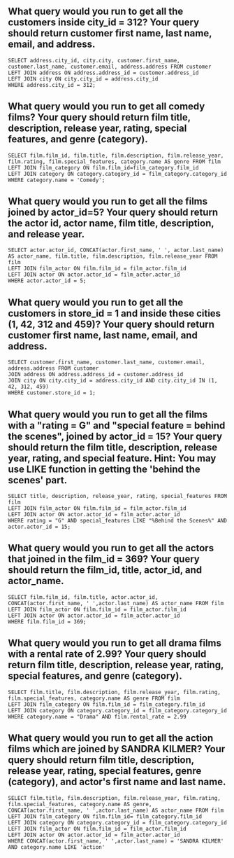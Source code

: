 ## What query would you run to get all the customers inside city_id = 312? Your query should return customer first name, last name, email, and address.
```
SELECT address.city_id, city.city, customer.first_name, customer.last_name, customer.email, address.address FROM customer
LEFT JOIN address ON address.address_id = customer.address_id
LEFT JOIN city ON city.city_id = address.city_id
WHERE address.city_id = 312;
```

## What query would you run to get all comedy films? Your query should return film title, description, release year, rating, special features, and genre (category).
```
SELECT film.film_id, film.title, film.description, film.release_year, film.rating, film.special_features, category.name AS genre FROM film
LEFT JOIN film_category ON film.film_id=film_category.film_id
LEFT JOIN category ON category.category_id = film_category.category_id
WHERE category.name = 'Comedy';
```

## What query would you run to get all the films joined by actor_id=5? Your query should return the actor id, actor name, film title, description, and release year.
```
SELECT actor.actor_id, CONCAT(actor.first_name, ' ', actor.last_name) AS actor_name, film.title, film.description, film.release_year FROM film
LEFT JOIN film_actor ON film.film_id = film_actor.film_id
LEFT JOIN actor ON actor.actor_id = film_actor.actor_id
WHERE actor.actor_id = 5;
```

## What query would you run to get all the customers in store_id = 1 and inside these cities (1, 42, 312 and 459)? Your query should return customer first name, last name, email, and address.
```
SELECT customer.first_name, customer.last_name, customer.email, address.address FROM customer
JOIN address ON address.address_id = customer.address_id
JOIN city ON city.city_id = address.city_id AND city.city_id IN (1, 42, 312, 459)
WHERE customer.store_id = 1;
```

## What query would you run to get all the films with a "rating = G" and "special feature = behind the scenes", joined by actor_id = 15? Your query should return the film title, description, release year, rating, and special feature. Hint: You may use LIKE function in getting the 'behind the scenes' part.
```
SELECT title, description, release_year, rating, special_features FROM film
LEFT JOIN film_actor ON film.film_id = film_actor.film_id
LEFT JOIN actor ON actor.actor_id = film_actor.actor_id
WHERE rating = "G" AND special_features LIKE "%Behind the Scenes%" AND actor.actor_id = 15;
```

## What query would you run to get all the actors that joined in the film_id = 369? Your query should return the film_id, title, actor_id, and actor_name.
```
SELECT film.film_id, film.title, actor.actor_id, CONCAT(actor.first_name, ' ',actor.last_name) AS actor_name FROM film
LEFT JOIN film_actor ON film.film_id = film_actor.film_id
LEFT JOIN actor ON actor.actor_id = film_actor.actor_id
WHERE film.film_id = 369;
```

## What query would you run to get all drama films with a rental rate of 2.99? Your query should return film title, description, release year, rating, special features, and genre (category).
```
SELECT film.title, film.description, film.release_year, film.rating, film.special_features, category.name AS genre FROM film
LEFT JOIN film_category ON film.film_id = film_category.film_id
LEFT JOIN category ON category.category_id = film_category.category_id
WHERE category.name = "Drama" AND film.rental_rate = 2.99
```

## What query would you run to get all the action films which are joined by SANDRA KILMER? Your query should return film title, description, release year, rating, special features, genre (category), and actor's first name and last name.
```
SELECT film.title, film.description, film.release_year, film.rating, film.special_features, category.name AS genre, CONCAT(actor.first_name, ' ',actor.last_name) AS actor_name FROM film
LEFT JOIN film_category ON film.film_id= film_category.film_id
LEFT JOIN category ON category.category_id = film_category.category_id
LEFT JOIN film_actor ON film.film_id = film_actor.film_id
LEFT JOIN actor ON actor.actor_id = film_actor.actor_id
WHERE CONCAT(actor.first_name, ' ',actor.last_name) = 'SANDRA KILMER' AND category.name LIKE 'action'
```